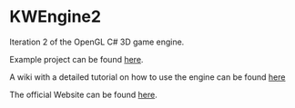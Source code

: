 # KWEngine2
Iteration 2 of the OpenGL C# 3D game engine.

Example project can be found [here](https://www.kwengine.de/latest/kwengine2example.zip).

A wiki with a detailed tutorial on how to use the engine can be found [here](https://github.com/KWEngine/KWEngine2/wiki)

The official Website can be found [here](https://www.kwengine.de).
